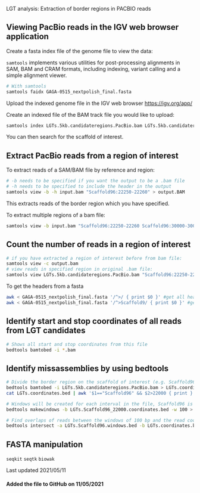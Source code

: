 LGT analysis: Extraction of border regions in PACBIO reads

## Viewing PacBio reads in the IGV web browser application

Create a fasta index file of the genome file to view the data:

`samtools` implements various utilities for post-processing alignments in SAM, BAM and CRAM formats, including indexing, variant calling and a simple alignment viewer.

```bash
# With samtools
samtools faidx GAGA-0515_nextpolish_final.fasta
```
Upload the indexed genome file in the IGV web browser
https://igv.org/app/

Create an indexed file of the BAM track file you would like to upload:
```bash
samtools index LGTs.5kb.candidateregions.PacBio.bam LGTs.5kb.candidateregions.PacBio.bai
```

You can then search for the scaffold of interest.

## Extract PacBio reads from a region of interest

To extract reads of a SAM/BAM file by reference and region:
```bash
# -b needs to be specified if you want the output to be a .bam file
# -h needs to be specified to include the header in the output
samtools view -b -h input.bam "Scaffold96:22250-22260" > output.BAM
```
This extracts reads of the border region which you have specified.

To extract multiple regions of a bam file:
```bash
samtools view -b input.bam "Scaffold96:22250-22260 Scaffold96:30000-30010 Scaffold96:40000-40010" > output.BAM
```

## Count the number of reads in a region of interest

```bash
# if you have extracted a region of interest before from bam file:
samtools view -c output.bam
# view reads in specified region in original .bam file:
samtools view LGTs.5kb.candidateregions.PacBio.bam "Scaffold96:22250-22260" | wc -l
```

To get the headers from a fasta
```bash
awk < GAGA-0515_nextpolish_final.fasta '/^>/ { print $0 }' #get all headers
awk < GAGA-0515_nextpolish_final.fasta '/^>Scaffold9/ { print $0 }' #get only headers starting with 9
```

## Identify start and stop coordinates of all reads from LGT candidates

```bash
# Shows all start and stop coordinates from this file
bedtools bamtobed -i *.bam
```
## Identify missassemblies by using bedtools
```bash
# Divide the border region on the scaffold of interest (e.g. Scaffold96) into windows, requires BED file
bedtools bamtobed -i LGTs.5kb.candidateregions.PacBio.bam > LGTs.coordinates.bed
cat LGTs.coordinates.bed | awk '$1=="Scaffold96" && $2>22000 { print }' > LGTs.Scaffold96_22000.coordinates.bed

# Windows will be created for each interval in the file, Scaffold96 is now divided into windows of 100 bp.
bedtools makewindows -b LGTs.Scaffold96_22000.coordinates.bed -w 100 > LGTs.Scaffold96_22000.windows.bed

# Find overlaps of reads between the windows of 100 bp and the read coordinates from LGTs.coordinates.bed
bedtools intersect -a LGTs.Scaffold96.windows.bed -b LGTs.coordinates.bed -f 1 -c
```

## FASTA manipulation
`seqkit`
`seqtk`
`biowak`

Last updated 2021/05/11
#### Added the file to GitHub on 11/05/2021
